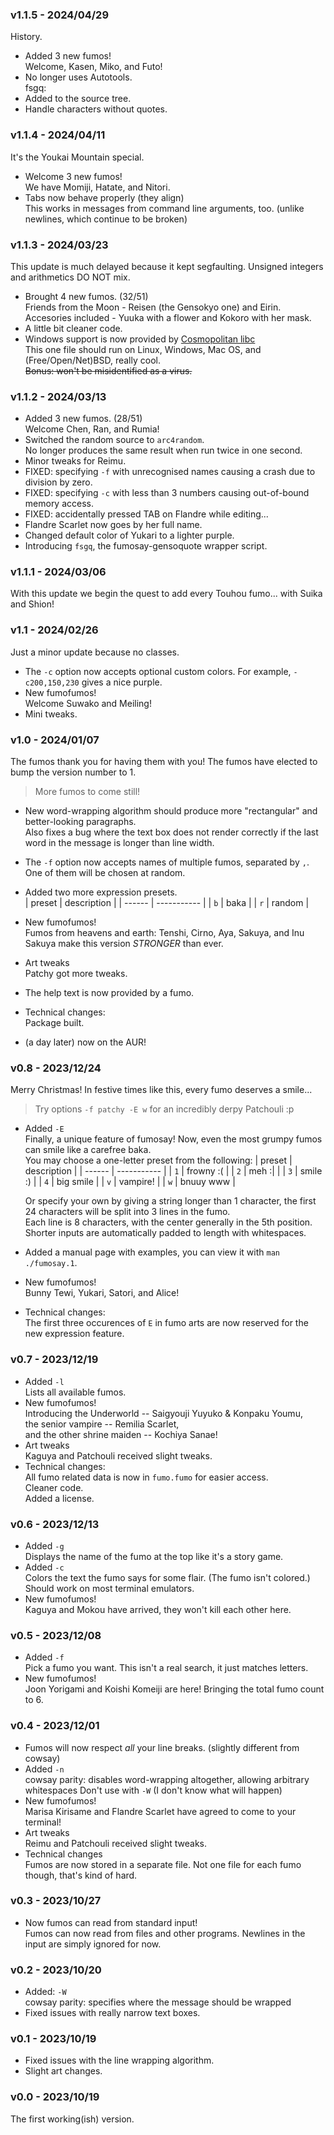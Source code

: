 ### v1.1.5 - 2024/04/29
History.
- Added 3 new fumos!<br>
  Welcome, Kasen, Miko, and Futo!
- No longer uses Autotools.<br>
fsgq:
- Added to the source tree.
- Handle characters without quotes.

### v1.1.4 - 2024/04/11
It's the Youkai Mountain special.
- Welcome 3 new fumos!<br>
  We have Momiji, Hatate, and Nitori.
- Tabs now behave properly (they align)<br>
  This works in messages from command line arguments, too. (unlike newlines, which continue to be broken)

### v1.1.3 - 2024/03/23
This update is much delayed because it kept segfaulting. Unsigned integers and arithmetics DO NOT mix.
- Brought 4 new fumos. (32/51)<br>
  Friends from the Moon - Reisen (the Gensokyo one) and Eirin.
  Accesories included - Yuuka with a flower and Kokoro with her mask.
- A little bit cleaner code.
- Windows support is now provided by [Cosmopolitan libc](https://github.com/jart/cosmopolitan)<br>
  This one file should run on Linux, Windows, Mac OS, and (Free/Open/Net)BSD, really cool.<br>
  ~~Bonus: won't be misidentified as a virus.~~

### v1.1.2 - 2024/03/13
- Added 3 new fumos. (28/51)<br>
  Welcome Chen, Ran, and Rumia!
- Switched the random source to `arc4random`.<br>
  No longer produces the same result when run twice in one second.
- Minor tweaks for Reimu.
- FIXED: specifying `-f` with unrecognised names causing a crash due to division by zero.
- FIXED: specifying `-c` with less than 3 numbers causing out-of-bound memory access.
- FIXED: accidentally pressed TAB on Flandre while editing...
- Flandre Scarlet now goes by her full name.
- Changed default color of Yukari to a lighter purple.
- Introducing `fsgq`, the fumosay-gensoquote wrapper script.

### v1.1.1 - 2024/03/06
With this update we begin the quest to add every Touhou fumo... with Suika and Shion!

### v1.1 - 2024/02/26
Just a minor update because no classes.
- The `-c` option now accepts optional custom colors. For example, `-c200,150,230` gives a nice purple.
- New fumofumos!<br>
  Welcome Suwako and Meiling!
- Mini tweaks.

### v1.0 - 2024/01/07
The fumos thank you for having them with you! The fumos have elected to bump the version number to 1.
> More fumos to come still!
- New word-wrapping algorithm should produce more "rectangular" and better-looking paragraphs.<br>
  Also fixes a bug where the text box does not render correctly if the last word in the message is longer than line width.
- The `-f` option now accepts names of multiple fumos, separated by `,`. One of them will be chosen at random.
- Added two more expression presets.<br>
  | preset | description |
  | ------ | ----------- |
  |  `b`   | baka        |
  |  `r`   | random      |

- New fumofumos!<br>
  Fumos from heavens and earth: Tenshi, Cirno, Aya, Sakuya, and Inu Sakuya make this version *STRONGER* than ever.
- Art tweaks<br>
  Patchy got more tweaks.
- The help text is now provided by a fumo.
- Technical changes:<br>
  Package built.
- (a day later) now on the AUR!

### v0.8 - 2023/12/24
Merry Christmas! In festive times like this, every fumo deserves a smile...<br>
> Try options `-f patchy -E w` for an incredibly derpy Patchouli :p
- Added `-E`<br>
  Finally, a unique feature of fumosay! Now, even the most grumpy fumos can smile like a carefree baka.<br>
  You may choose a one-letter preset from the following:
  | preset | description |
  | ------ | ----------- |
  |  `1`   | frowny :(   |
  |  `2`   | meh :\|      |
  |  `3`   | smile :)    |
  |  `4`   | big smile   |
  |  `v`   | vampire!    |
  |  `w`   | bnuuy www   |

  Or specify your own by giving a string longer than 1 character, the first 24 characters will be split into 3 lines in the fumo.<br>
  Each line is 8 characters, with the center generally in the 5th position. Shorter inputs are automatically padded to length with whitespaces.
- Added a manual page with examples, you can view it with `man ./fumosay.1`.
- New fumofumos!<br>
  Bunny Tewi, Yukari, Satori, and Alice!
- Technical changes:<br>
  The first three occurences of `E` in fumo arts are now reserved for the new expression feature.

### v0.7 - 2023/12/19
- Added `-l`<br>
  Lists all available fumos.
- New fumofumos!<br>
  Introducing the Underworld -- Saigyouji Yuyuko & Konpaku Youmu,<br>
  the senior vampire -- Remilia Scarlet,<br>
  and the other shrine maiden -- Kochiya Sanae!
- Art tweaks<br>
  Kaguya and Patchouli received slight tweaks.
- Technical changes:<br>
  All fumo related data is now in `fumo.fumo` for easier access.<br>
  Cleaner code.<br>
  Added a license.

### v0.6 - 2023/12/13
- Added `-g`<br>
  Displays the name of the fumo at the top like it's a story game.
- Added `-c`<br>
  Colors the text the fumo says for some flair. (The fumo isn't colored.)<br>
  Should work on most terminal emulators.
- New fumofumos!<br>
  Kaguya and Mokou have arrived, they won't kill each other here.

### v0.5 - 2023/12/08
- Added `-f`<br>
  Pick a fumo you want. This isn't a real search, it just matches letters.
- New fumofumos!<br>
  Joon Yorigami and Koishi Komeiji are here! Bringing the total fumo count to 6.

### v0.4 - 2023/12/01
- Fumos will now respect *all* your line breaks. (slightly different from cowsay)
- Added `-n`<br>
  cowsay parity: disables word-wrapping altogether, allowing arbitrary whitespaces
  Don't use with `-W` (I don't know what will happen)
- New fumofumos!<br>
  Marisa Kirisame and Flandre Scarlet have agreed to come to your terminal!
- Art tweaks<br>
  Reimu and Patchouli received slight tweaks.
- Technical changes<br>
  Fumos are now stored in a separate file. Not one file for each fumo though, that's kind of hard.

### v0.3 - 2023/10/27
- Now fumos can read from standard input!<br>
  Fumos can now read from files and other programs.
  Newlines in the input are simply ignored for now.

### v0.2 - 2023/10/20
- Added: `-W`<br>
  cowsay parity: specifies where the message should be wrapped
- Fixed issues with really narrow text boxes.

### v0.1 - 2023/10/19
- Fixed issues with the line wrapping algorithm.
- Slight art changes.

### v0.0 - 2023/10/19
The first working(ish) version.
